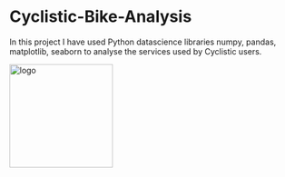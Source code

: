 # Cyclistic-Bike-Analysis
In this project I have used Python datascience libraries numpy, pandas, matplotlib, seaborn to analyse the services used by Cyclistic users.

<img width="182" alt="logo" src="https://user-images.githubusercontent.com/109203055/178685772-892700e1-c18f-4729-815c-6294ee5e8aa2.png">

